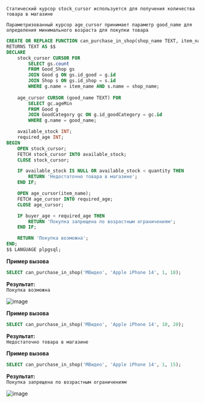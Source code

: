 `Статический курсор stock_cursor используется для получения количества товара в магазине`

`Параметризованный курсор age_cursor принимает параметр good_name для определения минимального возраста для покупки товара`
```sql
CREATE OR REPLACE FUNCTION can_purchase_in_shop(shop_name TEXT, item_name TEXT, quantity INT, buyer_age INT)
RETURNS TEXT AS $$
DECLARE
    stock_cursor CURSOR FOR 
        SELECT gs.count
        FROM Good_Shop gs
        JOIN Good g ON gs.id_good = g.id
        JOIN Shop s ON gs.id_shop = s.id
        WHERE g.name = item_name AND s.name = shop_name;
        
    age_cursor CURSOR (good_name TEXT) FOR 
        SELECT gc.ageMin
        FROM Good g
        JOIN GoodCategory gc ON g.id_goodCategory = gc.id
        WHERE g.name = good_name;

    available_stock INT;
    required_age INT;
BEGIN
    OPEN stock_cursor;
    FETCH stock_cursor INTO available_stock;
    CLOSE stock_cursor;

    IF available_stock IS NULL OR available_stock < quantity THEN
        RETURN 'Недостаточно товара в магазине';
    END IF;

    OPEN age_cursor(item_name);
    FETCH age_cursor INTO required_age;
    CLOSE age_cursor;

    IF buyer_age < required_age THEN
        RETURN 'Покупка запрещена по возрастным ограничениям';
    END IF;

    RETURN 'Покупка возможна';
END;
$$ LANGUAGE plpgsql;
```
**Пример вызова**
```sql
SELECT can_purchase_in_shop('МВидео', 'Apple iPhone 14', 1, 18);
```
**Результат:**  
`Покупка возможна`

![image](https://github.com/user-attachments/assets/daa2a5fb-9beb-4c29-a40e-8b82e51720ce)




**Пример вызова**
```sql
SELECT can_purchase_in_shop('МВидео', 'Apple iPhone 14', 10, 20);
```
**Результат:**  
`Недостаточно товара в магазине`





**Пример вызова**
```sql
SELECT can_purchase_in_shop('МВидео', 'Apple iPhone 14', 1, 15);
```
**Результат:**  
`Покупка запрещена по возрастным ограничениям`

![image](https://github.com/user-attachments/assets/d930509b-6fbc-4824-adb0-c0e490a922c3)

